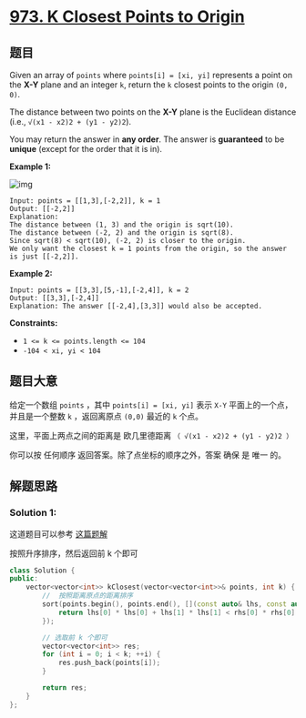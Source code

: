 # [973. K Closest Points to Origin](https://leetcode.com/problems/k-closest-points-to-origin/)

## 题目

Given an array of `points` where `points[i] = [xi, yi]` represents a point on the **X-Y** plane and an integer `k`, return the `k` closest points to the origin `(0, 0)`.

The distance between two points on the **X-Y** plane is the Euclidean distance (i.e., `√(x1 - x2)2 + (y1 - y2)2`).

You may return the answer in **any order**. The answer is **guaranteed** to be **unique** (except for the order that it is in).

 

**Example 1:**

![img](https://assets.leetcode.com/uploads/2021/03/03/closestplane1.jpg)

```
Input: points = [[1,3],[-2,2]], k = 1
Output: [[-2,2]]
Explanation:
The distance between (1, 3) and the origin is sqrt(10).
The distance between (-2, 2) and the origin is sqrt(8).
Since sqrt(8) < sqrt(10), (-2, 2) is closer to the origin.
We only want the closest k = 1 points from the origin, so the answer is just [[-2,2]].
```

**Example 2:**

```
Input: points = [[3,3],[5,-1],[-2,4]], k = 2
Output: [[3,3],[-2,4]]
Explanation: The answer [[-2,4],[3,3]] would also be accepted.
```

 

**Constraints:**

- `1 <= k <= points.length <= 104`
- `-104 < xi, yi < 104`

## 题目大意

给定一个数组 `points` ，其中 `points[i] = [xi, yi]` 表示 `X-Y` 平面上的一个点，并且是一个整数 `k` ，返回离原点 `(0,0)` 最近的 `k` 个点。

这里，平面上两点之间的距离是 欧几里德距离 `（ √(x1 - x2)2 + (y1 - y2)2 ）`

你可以按 任何顺序 返回答案。除了点坐标的顺序之外，答案 确保 是 唯一 的。

## 解题思路


### Solution 1:

这道题目可以参考 [这篇题解](https://books.halfrost.com/leetcode/ChapterFour/0900~0999/0973.K-Closest-Points-to-Origin/)

按照升序排序，然后返回前 k 个即可

````c++
class Solution {
public:
    vector<vector<int>> kClosest(vector<vector<int>>& points, int k) {
        //  按照距离原点的距离排序
        sort(points.begin(), points.end(), [](const auto& lhs, const auto& rhs) {
            return lhs[0] * lhs[0] + lhs[1] * lhs[1] < rhs[0] * rhs[0] + rhs[1] * rhs[1];
        });

        // 选取前 k 个即可
        vector<vector<int>> res;
        for (int i = 0; i < k; ++i) {
            res.push_back(points[i]);
        }

        return res;
    }
};
````
